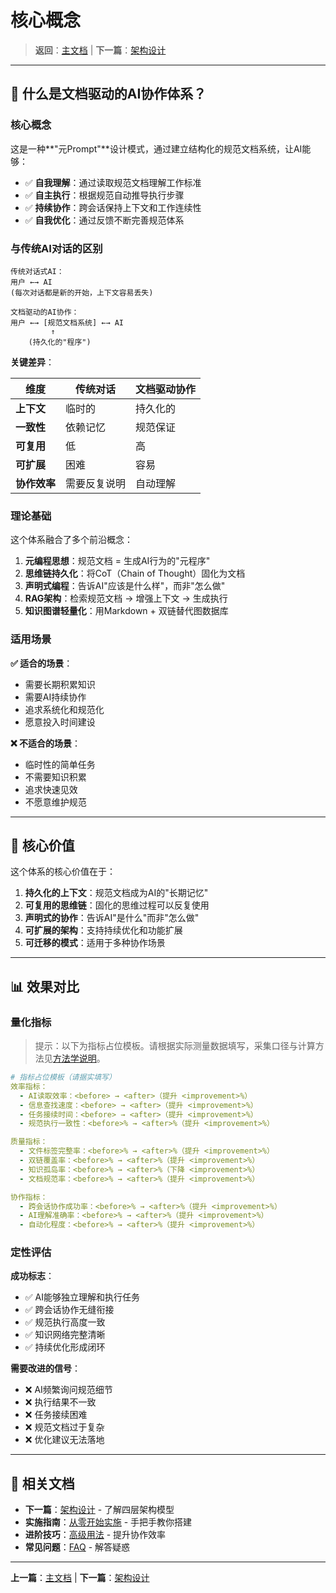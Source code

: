 # 核心概念

> **返回**：[主文档](../README.md) | **下一篇**：[架构设计](./02-架构设计.md)

---

## 🎯 什么是文档驱动的AI协作体系？

### 核心概念

这是一种**"元Prompt"**设计模式，通过建立结构化的规范文档系统，让AI能够：

- ✅ **自我理解**：通过读取规范文档理解工作标准
- ✅ **自主执行**：根据规范自动推导执行步骤
- ✅ **持续协作**：跨会话保持上下文和工作连续性
- ✅ **自我优化**：通过反馈不断完善规范体系

### 与传统AI对话的区别

```
传统对话式AI：
用户 ←→ AI
(每次对话都是新的开始，上下文容易丢失)

文档驱动的AI协作：
用户 ←→ [规范文档系统] ←→ AI
         ↑
    (持久化的"程序")
```

**关键差异**：

| 维度 | 传统对话 | 文档驱动协作 |
|------|---------|-------------|
| **上下文** | 临时的 | 持久化的 |
| **一致性** | 依赖记忆 | 规范保证 |
| **可复用** | 低 | 高 |
| **可扩展** | 困难 | 容易 |
| **协作效率** | 需要反复说明 | 自动理解 |

### 理论基础

这个体系融合了多个前沿概念：

1. **元编程思想**：规范文档 = 生成AI行为的"元程序"
2. **思维链持久化**：将CoT（Chain of Thought）固化为文档
3. **声明式编程**：告诉AI"应该是什么样"，而非"怎么做"
4. **RAG架构**：检索规范文档 → 增强上下文 → 生成执行
5. **知识图谱轻量化**：用Markdown + 双链替代图数据库

### 适用场景

**✅ 适合的场景**：
- 需要长期积累知识
- 需要AI持续协作
- 追求系统化和规范化
- 愿意投入时间建设

**❌ 不适合的场景**：
- 临时性的简单任务
- 不需要知识积累
- 追求快速见效
- 不愿意维护规范

---

## 🌟 核心价值

这个体系的核心价值在于：

1. **持久化的上下文**：规范文档成为AI的"长期记忆"
2. **可复用的思维链**：固化的思维过程可以反复使用
3. **声明式的协作**：告诉AI"是什么"而非"怎么做"
4. **可扩展的架构**：支持持续优化和功能扩展
5. **可迁移的模式**：适用于多种协作场景

---

## 📊 效果对比

### 量化指标

> 提示：以下为指标占位模板。请根据实际测量数据填写，采集口径与计算方法见[方法学说明](./methodology.md)。

```yaml
# 指标占位模板（请据实填写）
效率指标：
  - AI读取效率：<before> → <after>（提升 <improvement>%）
  - 信息查找速度：<before> → <after>（提升 <improvement>%）
  - 任务接续时间：<before> → <after>（提升 <improvement>%）
  - 规范执行一致性：<before>% → <after>%（提升 <improvement>%）

质量指标：
  - 文件标签完整率：<before>% → <after>%（提升 <improvement>%）
  - 双链覆盖率：<before>% → <after>%（提升 <improvement>%）
  - 知识孤岛率：<before>% → <after>%（下降 <improvement>%）
  - 文档规范率：<before>% → <after>%（提升 <improvement>%）

协作指标：
  - 跨会话协作成功率：<before>% → <after>%（提升 <improvement>%）
  - AI理解准确率：<before>% → <after>%（提升 <improvement>%）
  - 自动化程度：<before>% → <after>%（提升 <improvement>%）
```

### 定性评估

**成功标志**：

- ✅ AI能够独立理解和执行任务
- ✅ 跨会话协作无缝衔接
- ✅ 规范执行高度一致
- ✅ 知识网络完整清晰
- ✅ 持续优化形成闭环

**需要改进的信号**：

- ❌ AI频繁询问规范细节
- ❌ 执行结果不一致
- ❌ 任务接续困难
- ❌ 规范文档过于复杂
- ❌ 优化建议无法落地

---

## 🔗 相关文档

- **下一篇**：[架构设计](./02-架构设计.md) - 了解四层架构模型
- **实施指南**：[从零开始实施](./03-实施指南.md) - 手把手教你搭建
- **进阶技巧**：[高级用法](./04-进阶技巧.md) - 提升协作效率
- **常见问题**：[FAQ](./05-常见问题.md) - 解答疑惑

---

**上一篇**：[主文档](../README.md) | **下一篇**：[架构设计](./02-架构设计.md)